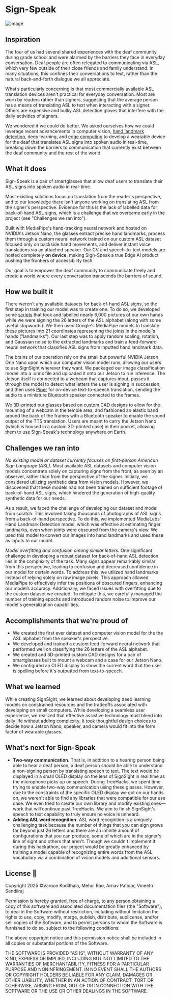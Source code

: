 # Sign-Speak
![image](https://github.com/user-attachments/assets/dd8cde48-a910-4df7-a0ef-fde7e3dd6d68)

## Inspiration

The four of us had several shared experiences with the deaf community during grade school and were alarmed by the barriers they face in everyday conversation. Deaf people are often relegated to communicating via ASL, which very few outside of their close friends and family understand. In many situations, this confines their conversations to text, rather than the natural back-and-forth dialogue we all appreciate.

What’s particularly concerning is that most commercially available ASL translation devices aren't practical for everyday conversation. Most are worn by readers rather than signers, suggesting that the average person has a means of translating ASL to text when interacting with a signer. Others are expensive and bulky ASL detection gloves that interfere with the daily activities of signers.

We wondered if we could do better. We asked ourselves how we could leverage recent advancements in computer vision, [hand landmark detection](https://ai.google.dev/edge/mediapipe/solutions/vision/gesture_recognizer), deep learning, and [edge computing](https://www.nvidia.com/en-us/autonomous-machines/embedded-systems/jetson-orin/nano-super-developer-kit/) to develop a wearable device for the deaf that translates ASL signs into spoken audio in real-time, breaking down the barriers to communication that currently exist between the deaf community and the rest of the world.

## What it does

Sign-Speak is a pair of smartglasses that allow deaf users to translate their ASL signs into spoken audio in real-time. 

Most existing solutions focus on translation from the reader's perspective, and to our knowledge there isn't anyone working on translating ASL from the signer's perspective. Evidence for this is the lack of labelled data for back-of-hand ASL signs, which is a challenge that we overcame early in the project (see "Challenges we ran into").

Built with MediaPipe's hand-tracking neural network and hosted on NVIDIA's Jetson Nano, the glasses extract precise hand landmarks, process them through a custom neural network trained on our custom ASL dataset focused only on backside hand movements, and deliver instant voice translations via an attached speaker. Our CV and speech-to-text models are hosted completely **on device**, making Sign-Speak a true Edge AI product pushing the frontiers of accessibility tech. 

Our goal is to empower the deaf community to communicate freely and create a world where every conversation transcends the barriers of sound.

## How we built it

There weren't any available datasets for back-of-hand ASL signs, so the first step in training our model was to create one. To do so, we developed some [scripts](https://github.com/vkodithala/sign-speak/tree/main/data-collection) that took and labelled nearly 6,000 pictures of our own hands while we were signing the 26 letters of the ASL alphabet (along with some useful stopwords). We then used Google's MediaPipe models to translate these pictures into 21 coordinates representing the joints in the model's hands ("landmarks"). Our last step was to apply random scaling, rotation, and Gaussian noise to the extracted landmarks and train a feed-forward neural network that classifies ASL signs from inputted hand landmark data.

The brains of our operation rely on the small but powerful NVIDIA Jetson Orin Nano upon which our computer vision model runs, allowing our users to use SignSight wherever they want. We packaged our image classification model into a .onnx file and uploaded it onto our Jetson to run inference. The Jetson itself is connected to a webcam that captures input, passes it through the model to detect what letters the user is signing in succession, and then uses [Piper](https://github.com/rhasspy/piper) for on-device text-to-speech translation, sending the audio to a miniature Bluetooth speaker connected to the frames.

We 3D-printed our glasses based on custom CAD designs to allow for the mounting of a webcam in the temple area, and fashioned an elastic band around the back of the frames with a Bluetooth speaker to enable the sound output of the TTS translation. Users are meant to carry the Jetson Nano (which is housed in a custom 3D-printed case) in their pocket, allowing them to use Sign-Speak's technology anywhere on Earth.

## Challenges we ran into

*No existing model or dataset currently focuses on first-person American Sign Language (ASL).* Most available ASL datasets and computer vision models concentrate solely on capturing signs from the front, as seen by an observer, rather than from the perspective of the signer. Initially, we considered utilizing synthetic data from vision models. However, we discovered that these models had not been trained on sufficient footage of back-of-hand ASL signs, which hindered the generation of high-quality synthetic data for our needs. 

As a result, we faced the challenge of developing our dataset and model from scratch. This involved taking thousands of photographs of ASL signs from a back-of-hand perspective. To do this, we implemented MediaLabs' Hand Landmark Detection model, which was effective at estimating finger landmarks, even when joints were obscured from the camera's view. We used this model to convert our images into hand landmarks and used these as inputs to our model.

*Model overfitting and confusion among similar letters.* One significant challenge in developing a robust dataset for back-of-hand ASL detection lies in the complexity of the task. Many signs appear remarkably similar from this perspective, leading to confusion and decreased confidence in our model for certain words. To address this, we utilized hand landmarks instead of relying solely on raw image pixels. This approach allowed MediaPipe to effectively infer the positions of obscured fingers, enhancing our model’s accuracy. Additionally, we faced issues with overfitting due to the custom dataset we created. To mitigate this, we carefully managed the number of training epochs and introduced random noise to improve our model's generalization capabilities.

## Accomplishments that we're proud of
- We created the first ever dataset and computer vision model for the the ASL alphabet from the speaker's perspective.
- We developed and trained a custom feed-forward neural network that performed well on classifying the 26 letters of the ASL alphabet.
- We created and 3D-printed custom CAD designs for a pair of smartglasses built to mount a webcam and a case for our Jetson Nano.
- We configured an OLED display to show the current word that the user is spelling before it's outputted from text-to-speech.

## What we learned
While creating SignSight, we learned about developing deep learning models on constrained resources and the tradeoffs associated with developing on small computers. While developing a seamless user experience, we realized that effective assistive technology must blend into daily life without adding complexity. It took thoughtful design choices to decide how a Jetson Nano, speaker, and camera would fit into the form factor of wearable glasses.

## What's next for Sign-Speak
- **Two-way communication.** That is, in addition to a hearing person being able to hear a deaf person, a deaf person should be able to understand a non-signing person by translating speech to text. The text would be displayed in a small OLED display on the lens of SignSight in real time as the microphone picks up on speech. During TreeHacks, we spent time trying to enable two-way communication using these glasses. However, due to the constraints of the specific OLED display we got on our hands on, we weren't able to find any libraries that were compatible for our use case. We even tried to create our own library and modify existing ones—work that will continue past TreeHacks. We aim to finish SignSight's speech to text capability to truly ensure no voice is unheard.
- **Adding ASL word recognition.** ASL word recognition is a uniquely challenging task because the number of things that you can sign grows far beyond just 26 letters and there are an infinite amount of configurations that you can produce, some of which are in the signer's line of sight and others that aren't. Though we couldn't implement it during this hackathon, our project would be greatly enhanced by training a model capable of recognizing entire words from the ASL vocabulary via a combination of vision models and additional sensors.

## License 📜
Copyright 2025 ©Varoon Kodithala, Mehul Rao, Arnav Patidar, Vineeth Sendilraj

Permission is hereby granted, free of charge, to any person obtaining a copy of this software and associated documentation files (the "Software"), to deal in the Software without restriction, including without limitation the rights to use, copy, modify, merge, publish, distribute, sublicense, and/or sell copies of the Software, and to permit persons to whom the Software is furnished to do so, subject to the following conditions:

The above copyright notice and this permission notice shall be included in all copies or substantial portions of the Software.

THE SOFTWARE IS PROVIDED "AS IS", WITHOUT WARRANTY OF ANY KIND, EXPRESS OR IMPLIED, INCLUDING BUT NOT LIMITED TO THE WARRANTIES OF MERCHANTABILITY, FITNESS FOR A PARTICULAR PURPOSE AND NONINFRINGEMENT. IN NO EVENT SHALL THE AUTHORS OR COPYRIGHT HOLDERS BE LIABLE FOR ANY CLAIM, DAMAGES OR OTHER LIABILITY, WHETHER IN AN ACTION OF CONTRACT, TORT OR OTHERWISE, ARISING FROM, OUT OF OR IN CONNECTION WITH THE SOFTWARE OR THE USE OR OTHER DEALINGS IN THE SOFTWARE.
